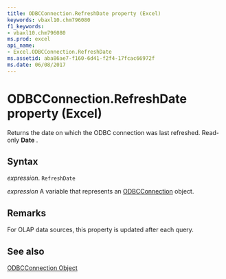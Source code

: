 ```yaml
---
title: ODBCConnection.RefreshDate property (Excel)
keywords: vbaxl10.chm796080
f1_keywords:
- vbaxl10.chm796080
ms.prod: excel
api_name:
- Excel.ODBCConnection.RefreshDate
ms.assetid: aba86ae7-f160-6d41-f2f4-17fcac66972f
ms.date: 06/08/2017
---
```



# ODBCConnection.RefreshDate property (Excel)

Returns the date on which the ODBC connection was last refreshed. Read-only  **Date** .


## Syntax

 _expression_. `RefreshDate`

 _expression_ A variable that represents an [ODBCConnection](Excel.ODBCConnection.md) object.


## Remarks

For OLAP data sources, this property is updated after each query.


## See also


[ODBCConnection Object](Excel.ODBCConnection.md)

